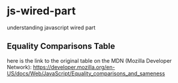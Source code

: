# js-wired-part

understanding javascript wired part

## Equality Comparisons Table

here is the link to the original table on the MDN (Mozilla Developer Network): https://developer.mozilla.org/en-US/docs/Web/JavaScript/Equality_comparisons_and_sameness
